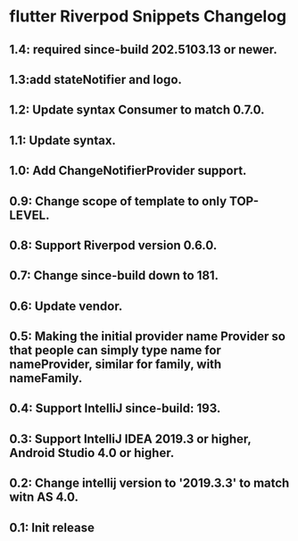 <!-- Keep a Changelog guide -> https://keepachangelog.com -->

# flutter Riverpod Snippets Changelog

## 1.4: required since-build 202.5103.13 or newer.

## 1.3:add stateNotifier and logo.

## 1.2: Update syntax Consumer to match 0.7.0.

## 1.1: Update syntax.

## 1.0: Add ChangeNotifierProvider support.

## 0.9: Change scope of template to only TOP-LEVEL.

## 0.8: Support Riverpod version 0.6.0.

## 0.7: Change since-build down to 181.

## 0.6: Update vendor.

## 0.5: Making the initial provider name Provider so that people can simply type name for nameProvider, similar for family, with nameFamily.

## 0.4: Support IntelliJ since-build: 193.

## 0.3: Support IntelliJ IDEA 2019.3 or higher, Android Studio 4.0 or higher.

## 0.2: Change intellij version to '2019.3.3' to match witn AS 4.0.

## 0.1: Init release